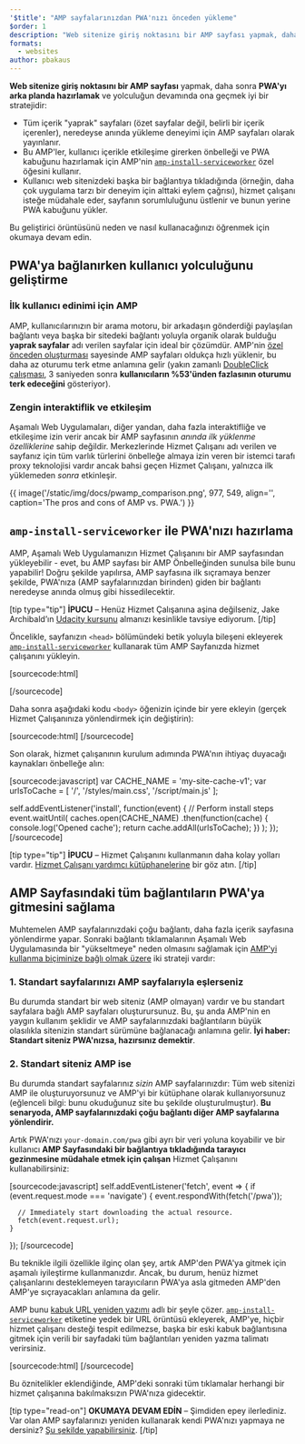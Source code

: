 ```yaml
---
'$title': "AMP sayfalarınızdan PWA'nızı önceden yükleme"
$order: 1
description: "Web sitenize giriş noktasını bir AMP sayfası yapmak, daha sonra PWA'yı arka planda hazırlamak ve yolculuğun devamında..."
formats:
  - websites
author: pbakaus
---
```


**Web sitenize giriş noktasını bir AMP sayfası** yapmak, daha sonra **PWA'yı arka planda hazırlamak** ve yolculuğun devamında ona geçmek iyi bir stratejidir:

- Tüm içerik "yaprak" sayfaları (özet sayfalar değil, belirli bir içerik içerenler), neredeyse anında yükleme deneyimi için AMP sayfaları olarak yayınlanır.
- Bu AMP'ler, kullanıcı içerikle etkileşime girerken önbelleği ve PWA kabuğunu hazırlamak için AMP'nin [`amp-install-serviceworker`](../../../documentation/components/reference/amp-install-serviceworker.md) özel öğesini kullanır.
- Kullanıcı web sitenizdeki başka bir bağlantıya tıkladığında (örneğin, daha çok uygulama tarzı bir deneyim için alttaki eylem çağrısı), hizmet çalışanı isteğe müdahale eder, sayfanın sorumluluğunu üstlenir ve bunun yerine PWA kabuğunu yükler.

Bu geliştirici örüntüsünü neden ve nasıl kullanacağınızı öğrenmek için okumaya devam edin.

## PWA'ya bağlanırken kullanıcı yolculuğunu geliştirme

### İlk kullanıcı edinimi için AMP

AMP, kullanıcılarınızın bir arama motoru, bir arkadaşın gönderdiği paylaşılan bağlantı veya başka bir sitedeki bağlantı yoluyla organik olarak bulduğu **yaprak sayfalar** adı verilen sayfalar için ideal bir çözümdür. AMP'nin [özel önceden oluşturması](../../../about/how-amp-works.html) sayesinde AMP sayfaları oldukça hızlı yüklenir, bu daha az oturumu terk etme anlamına gelir (yakın zamanlı [DoubleClick çalışması](https://www.doubleclickbygoogle.com/articles/mobile-speed-matters/), 3 saniyeden sonra **kullanıcıların %53'ünden fazlasının oturumu terk edeceğini** gösteriyor).

### Zengin interaktiflik ve etkileşim

Aşamalı Web Uygulamaları, diğer yandan, daha fazla interaktifliğe ve etkileşime izin verir ancak bir AMP sayfasının _anında ilk yüklenme özelliklerine_ sahip değildir. Merkezlerinde Hizmet Çalışanı adı verilen ve sayfanız için tüm varlık türlerini önbelleğe almaya izin veren bir istemci tarafı proxy teknolojisi vardır ancak bahsi geçen Hizmet Çalışanı, yalnızca ilk yüklemeden _sonra_ etkinleşir.

{{ image('/static/img/docs/pwamp_comparison.png', 977, 549, align='', caption='The pros and cons of AMP vs. PWA.') }}

## `amp-install-serviceworker` ile PWA'nızı hazırlama

AMP, Aşamalı Web Uygulamanızın Hizmet Çalışanını bir AMP sayfasından yükleyebilir - evet, bu AMP sayfası bir AMP Önbelleğinden sunulsa bile bunu yapabilir! Doğru şekilde yapılırsa, AMP sayfasına ilk sıçramaya benzer şekilde, PWA'nıza (AMP sayfalarınızdan birinden) giden bir bağlantı neredeyse anında olmuş gibi hissedilecektir.

[tip type="tip"] **İPUCU** – Henüz Hizmet Çalışanına aşina değilseniz, Jake Archibald’ın [Udacity kursunu](https://www.udacity.com/course/offline-web-applications--ud899) almanızı kesinlikle tavsiye ediyorum. [/tip]

Öncelikle, sayfanızın `<head>` bölümündeki betik yoluyla bileşeni ekleyerek [`amp-install-serviceworker`](../../../documentation/components/reference/amp-install-serviceworker.md) kullanarak tüm AMP Sayfanızda hizmet çalışanını yükleyin.

[sourcecode:html]

<script async custom-element="amp-install-serviceworker"
  src="https://ampjs.org/v0/amp-install-serviceworker-0.1.js"></script>

[/sourcecode]

Daha sonra aşağıdaki kodu `<body>` öğenizin içinde bir yere ekleyin (gerçek Hizmet Çalışanınıza yönlendirmek için değiştirin):

[sourcecode:html]
<amp-install-serviceworker
      src="https://www.your-domain.com/serviceworker.js"
      layout="nodisplay">
</amp-install-serviceworker>
[/sourcecode]

Son olarak, hizmet çalışanının kurulum adımında PWA'nın ihtiyaç duyacağı kaynakları önbelleğe alın:

[sourcecode:javascript]
var CACHE_NAME = 'my-site-cache-v1';
var urlsToCache = [
'/',
'/styles/main.css',
'/script/main.js'
];

self.addEventListener('install', function(event) {
// Perform install steps
event.waitUntil(
caches.open(CACHE_NAME)
.then(function(cache) {
console.log('Opened cache');
return cache.addAll(urlsToCache);
})
);
});
[/sourcecode]

[tip type="tip"] **İPUCU** – Hizmet Çalışanını kullanmanın daha kolay yolları vardır. [Hizmet Çalışanı yardımcı kütüphanelerine](https://github.com/GoogleChrome/sw-helpers) bir göz atın. [/tip]

## AMP Sayfasındaki tüm bağlantıların PWA'ya gitmesini sağlama

Muhtemelen AMP sayfalarınızdaki çoğu bağlantı, daha fazla içerik sayfasına yönlendirme yapar. Sonraki bağlantı tıklamalarının Aşamalı Web Uygulamasında bir "yükseltmeye" neden olmasını sağlamak için [AMP'yi kullanma biçiminize bağlı olmak üzere](../../../documentation/guides-and-tutorials/optimize-measure/discovery.md) iki strateji vardır:

### 1. Standart sayfalarınızı AMP sayfalarıyla eşlerseniz

Bu durumda standart bir web siteniz (AMP olmayan) vardır ve bu standart sayfalara bağlı AMP sayfaları oluşturursunuz. Bu, şu anda AMP'nin en yaygın kullanım şeklidir ve AMP sayfalarınızdaki bağlantıların büyük olasılıkla sitenizin standart sürümüne bağlanacağı anlamına gelir. **İyi haber: Standart siteniz PWA'nızsa, hazırsınız demektir**.

### 2. Standart siteniz AMP ise

Bu durumda standart sayfalarınız _sizin_ AMP sayfalarınızdır: Tüm web sitenizi AMP ile oluşturuyorsunuz ve AMP'yi bir kütüphane olarak kullanıyorsunuz (eğlenceli bilgi: bunu okuduğunuz site bu şekilde oluşturulmuştur). **Bu senaryoda, AMP sayfalarınızdaki çoğu bağlantı diğer AMP sayfalarına yönlendirir.**

Artık PWA'nızı `your-domain.com/pwa` gibi ayrı bir veri yoluna koyabilir ve bir kullanıcı **AMP Sayfasındaki bir bağlantıya tıkladığında tarayıcı gezinmesine müdahale etmek için çalışan** Hizmet Çalışanını kullanabilirsiniz:

[sourcecode:javascript]
self.addEventListener('fetch', event => {
if (event.request.mode === 'navigate') {
event.respondWith(fetch('/pwa'));

      // Immediately start downloading the actual resource.
      fetch(event.request.url);
    }

});
[/sourcecode]

Bu teknikle ilgili özellikle ilginç olan şey, artık AMP'den PWA'ya gitmek için aşamalı iyileştirme kullanmanızdır. Ancak, bu durum, henüz hizmet çalışanlarını desteklemeyen tarayıcıların PWA'ya asla gitmeden AMP'den AMP'ye sıçrayacakları anlamına da gelir.

AMP bunu [kabuk URL yeniden yazımı](../../../documentation/components/reference/amp-install-serviceworker.md#shell-url-rewrite) adlı bir şeyle çözer. [`amp-install-serviceworker`](../../../documentation/components/reference/amp-install-serviceworker.md) etiketine yedek bir URL örüntüsü ekleyerek, AMP'ye, hiçbir hizmet çalışanı desteği tespit edilmezse, başka bir eski kabuk bağlantısına gitmek için verili bir sayfadaki tüm bağlantıları yeniden yazma talimatı verirsiniz.

[sourcecode:html]
<amp-install-serviceworker
      src="https://www.your-domain.com/serviceworker.js"
      layout="nodisplay"
      data-no-service-worker-fallback-url-match=".*"
      data-no-service-worker-fallback-shell-url="https://www.your-domain.com/pwa">
</amp-install-serviceworker>
[/sourcecode]

Bu öznitelikler eklendiğinde, AMP'deki sonraki tüm tıklamalar herhangi bir hizmet çalışanına bakılmaksızın PWA'nıza gidecektir.

[tip type="read-on"] **OKUMAYA DEVAM EDİN** – Şimdiden epey ilerlediniz. Var olan AMP sayfalarınızı yeniden kullanarak kendi PWA'nızı yapmaya ne dersiniz? [Şu şekilde yapabilirsiniz](amp-in-pwa.md). [/tip]
